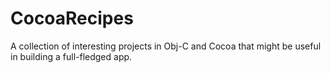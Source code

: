 CocoaRecipes
============

A collection of interesting projects in Obj-C and Cocoa that might be useful in building a full-fledged app.
